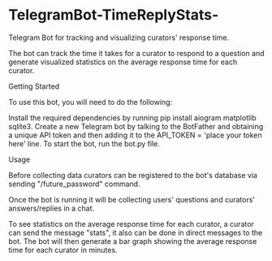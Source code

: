 # TelegramBot-TimeReplyStats-

Telegram Bot for tracking and visualizing curators' response time.

The bot can track the time it takes for a curator to respond to a question and generate visualized statistics on the average response time for each curator.

Getting Started

To use this bot, you will need to do the following:

Install the required dependencies by running pip install aiogram matplotlib sqlite3.
Create a new Telegram bot by talking to the BotFather and obtaining a unique API token and then adding it to the API_TOKEN = 'place your token here' line.
To start the bot, run the bot.py file.

Usage

Before collecting data curators can be registered to the bot's database via sending "/future_password" command.

Once the bot is running it will be collecting users' questions and curators' answers/replies in a chat.

To see statistics on the average response time for each curator, a curator can send the message "stats", it also can be done in direct messages to the bot. The bot will then generate a bar graph showing the average response time for each curator in minutes.
